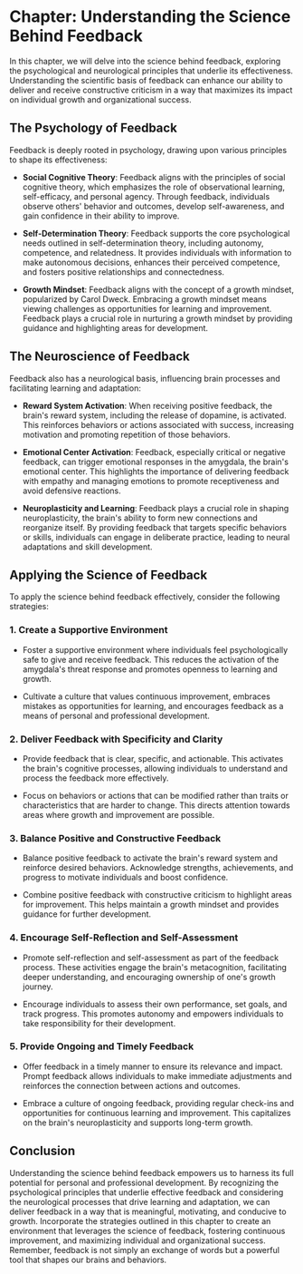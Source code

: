 Chapter: Understanding the Science Behind Feedback
==================================================

In this chapter, we will delve into the science behind feedback, exploring the psychological and neurological principles that underlie its effectiveness. Understanding the scientific basis of feedback can enhance our ability to deliver and receive constructive criticism in a way that maximizes its impact on individual growth and organizational success.

The Psychology of Feedback
--------------------------

Feedback is deeply rooted in psychology, drawing upon various principles to shape its effectiveness:

* **Social Cognitive Theory**: Feedback aligns with the principles of social cognitive theory, which emphasizes the role of observational learning, self-efficacy, and personal agency. Through feedback, individuals observe others' behavior and outcomes, develop self-awareness, and gain confidence in their ability to improve.

* **Self-Determination Theory**: Feedback supports the core psychological needs outlined in self-determination theory, including autonomy, competence, and relatedness. It provides individuals with information to make autonomous decisions, enhances their perceived competence, and fosters positive relationships and connectedness.

* **Growth Mindset**: Feedback aligns with the concept of a growth mindset, popularized by Carol Dweck. Embracing a growth mindset means viewing challenges as opportunities for learning and improvement. Feedback plays a crucial role in nurturing a growth mindset by providing guidance and highlighting areas for development.

The Neuroscience of Feedback
----------------------------

Feedback also has a neurological basis, influencing brain processes and facilitating learning and adaptation:

* **Reward System Activation**: When receiving positive feedback, the brain's reward system, including the release of dopamine, is activated. This reinforces behaviors or actions associated with success, increasing motivation and promoting repetition of those behaviors.

* **Emotional Center Activation**: Feedback, especially critical or negative feedback, can trigger emotional responses in the amygdala, the brain's emotional center. This highlights the importance of delivering feedback with empathy and managing emotions to promote receptiveness and avoid defensive reactions.

* **Neuroplasticity and Learning**: Feedback plays a crucial role in shaping neuroplasticity, the brain's ability to form new connections and reorganize itself. By providing feedback that targets specific behaviors or skills, individuals can engage in deliberate practice, leading to neural adaptations and skill development.

Applying the Science of Feedback
--------------------------------

To apply the science behind feedback effectively, consider the following strategies:

### 1. **Create a Supportive Environment**

* Foster a supportive environment where individuals feel psychologically safe to give and receive feedback. This reduces the activation of the amygdala's threat response and promotes openness to learning and growth.

* Cultivate a culture that values continuous improvement, embraces mistakes as opportunities for learning, and encourages feedback as a means of personal and professional development.

### 2. **Deliver Feedback with Specificity and Clarity**

* Provide feedback that is clear, specific, and actionable. This activates the brain's cognitive processes, allowing individuals to understand and process the feedback more effectively.

* Focus on behaviors or actions that can be modified rather than traits or characteristics that are harder to change. This directs attention towards areas where growth and improvement are possible.

### 3. **Balance Positive and Constructive Feedback**

* Balance positive feedback to activate the brain's reward system and reinforce desired behaviors. Acknowledge strengths, achievements, and progress to motivate individuals and boost confidence.

* Combine positive feedback with constructive criticism to highlight areas for improvement. This helps maintain a growth mindset and provides guidance for further development.

### 4. **Encourage Self-Reflection and Self-Assessment**

* Promote self-reflection and self-assessment as part of the feedback process. These activities engage the brain's metacognition, facilitating deeper understanding, and encouraging ownership of one's growth journey.

* Encourage individuals to assess their own performance, set goals, and track progress. This promotes autonomy and empowers individuals to take responsibility for their development.

### 5. **Provide Ongoing and Timely Feedback**

* Offer feedback in a timely manner to ensure its relevance and impact. Prompt feedback allows individuals to make immediate adjustments and reinforces the connection between actions and outcomes.

* Embrace a culture of ongoing feedback, providing regular check-ins and opportunities for continuous learning and improvement. This capitalizes on the brain's neuroplasticity and supports long-term growth.

Conclusion
----------

Understanding the science behind feedback empowers us to harness its full potential for personal and professional development. By recognizing the psychological principles that underlie effective feedback and considering the neurological processes that drive learning and adaptation, we can deliver feedback in a way that is meaningful, motivating, and conducive to growth. Incorporate the strategies outlined in this chapter to create an environment that leverages the science of feedback, fostering continuous improvement, and maximizing individual and organizational success. Remember, feedback is not simply an exchange of words but a powerful tool that shapes our brains and behaviors.
